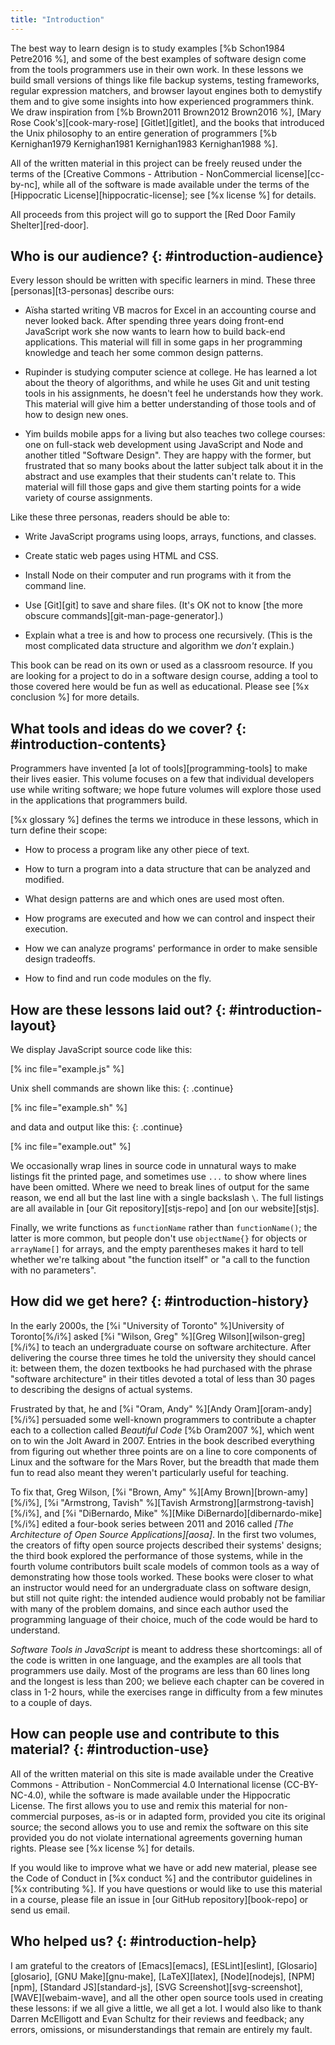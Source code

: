 ```yaml
---
title: "Introduction"
---
```


The best way to learn design is to study examples [%b Schon1984 Petre2016 %],
and some of the best examples of software design come from
the tools programmers use in their own work.
In these lessons we build small versions of things like file backup systems,
testing frameworks,
regular expression matchers,
and browser layout engines
both to demystify them
and to give some insights into how experienced programmers think.
We draw inspiration from [%b Brown2011 Brown2012 Brown2016 %],
[Mary Rose Cook's][cook-mary-rose] [Gitlet][gitlet],
and the books that introduced the Unix philosophy to an entire generation of programmers
[%b Kernighan1979 Kernighan1981 Kernighan1983 Kernighan1988 %].

All of the written material in this project can be freely reused
under the terms of the [Creative Commons - Attribution - NonCommercial license][cc-by-nc],
while all of the software is made available under the terms of
the [Hippocratic License][hippocratic-license];
see [%x license %] for details.

All proceeds from this project will go to support the [Red Door Family Shelter][red-door].

## Who is our audience? {: #introduction-audience}

Every lesson should be written with specific learners in mind.
These three [personas][t3-personas] describe ours:

-   Aïsha started writing VB macros for Excel in an accounting course and never looked back.
    After spending three years doing front-end JavaScript work
    she now wants to learn how to build back-end applications.
    This material will fill in some gaps in her programming knowledge
    and teach her some common design patterns.

-   Rupinder is studying computer science at college.
    He has learned a lot about the theory of algorithms,
    and while he uses Git and unit testing tools in his assignments,
    he doesn't feel he understands how they work.
    This material will give him a better understanding of those tools
    and of how to design new ones.

-   Yim builds mobile apps for a living
    but also teaches two college courses:
    one on full-stack web development using JavaScript and Node
    and another titled "Software Design".
    They are happy with the former,
    but frustrated that so many books about the latter subject talk about it in the abstract
    and use examples that their students can't relate to.
    This material will fill those gaps
    and give them starting points for a wide variety of course assignments.

Like these three personas, readers should be able to:

-   Write JavaScript programs using loops, arrays, functions, and classes.

-   Create static web pages using HTML and CSS.

-   Install Node on their computer
    and run programs with it from the command line.

-   Use [Git][git] to save and share files.
    (It's OK not to know [the more obscure commands][git-man-page-generator].)

-   Explain what a tree is and how to process one recursively.
    (This is the most complicated data structure and algorithm we *don't* explain.)

This book can be read on its own or used as a classroom resource.
If you are looking for a project to do in a software design course,
adding a tool to those covered here would be fun as well as educational.
Please see [%x conclusion %] for more details.

## What tools and ideas do we cover? {: #introduction-contents}

Programmers have invented [a lot of tools][programming-tools] to make their lives easier.
This volume focuses on a few that individual developers use while writing software;
we hope future volumes
will explore those used in the applications that programmers build.

[%x glossary %] defines the terms we introduce in these lessons,
which in turn define their scope:

-   How to process a program like any other piece of text.

-   How to turn a program into a data structure that can be analyzed and modified.

-   What design patterns are and which ones are used most often.

-   How programs are executed and how we can control and inspect their execution.

-   How we can analyze programs' performance in order to make sensible design tradeoffs.

-   How to find and run code modules on the fly.

<div class="pagebreak"></div>

## How are these lessons laid out? {: #introduction-layout}

We display JavaScript source code like this:

[% inc file="example.js" %]

Unix shell commands are shown like this:
{: .continue}

[% inc file="example.sh" %]

and data and output like this:
{: .continue}

[% inc file="example.out" %]

We occasionally wrap lines in source code in unnatural ways to make listings fit the printed page,
and sometimes use `...` to show where lines have been omitted.
Where we need to break lines of output for the same reason,
we end all but the last line with a single backslash `\`.
The full listings are all available in [our Git repository][stjs-repo]
and [on our website][stjs].

Finally,
we write functions as `functionName` rather than `functionName()`;
the latter is more common,
but people don't use `objectName{}` for objects or `arrayName[]` for arrays,
and the empty parentheses makes it hard to tell
whether we're talking about "the function itself" or "a call to the function with no parameters".

## How did we get here? {: #introduction-history}

In the early 2000s,
the [%i "University of Toronto" %]University of Toronto[%/i%] asked [%i "Wilson, Greg" %][Greg Wilson][wilson-greg][%/i%]
to teach an undergraduate course on software architecture.
After delivering the course three times he told the university they should cancel it:
between them,
the dozen textbooks he had purchased with the phrase "software architecture" in their titles
devoted a total of less than 30 pages to describing the designs of actual systems.

<div class="pagebreak"></div>

Frustrated by that,
he and [%i "Oram, Andy" %][Andy Oram][oram-andy][%/i%] persuaded some well-known programmers to contribute a chapter each
to a collection called *Beautiful Code* [%b Oram2007 %],
which went on to win the Jolt Award in 2007.
Entries in the book described everything from figuring out whether three points are on a line
to core components of Linux
and the software for the Mars Rover,
but the breadth that made them fun to read
also meant they weren't particularly useful for teaching.

To fix that,
Greg Wilson, [%i "Brown, Amy" %][Amy Brown][brown-amy][%/i%],
[%i "Armstrong, Tavish" %][Tavish Armstrong][armstrong-tavish][%/i%],
and [%i "DiBernardo, Mike" %][Mike DiBernardo][dibernardo-mike][%/i%]
edited a four-book series between 2011 and 2016 called *[The Architecture of Open Source Applications][aosa]*.
In the first two volumes,
the creators of fifty open source projects described their systems' designs;
the third book explored the performance of those systems,
while in the fourth volume contributors built scale models of common tools
as a way of demonstrating how those tools worked.
These books were closer to what an instructor would need for an undergraduate class on software design,
but still not quite right:
the intended audience would probably not be familiar with many of the problem domains,
and since each author used the programming language of their choice,
much of the code would be hard to understand.

*Software Tools in JavaScript* is meant to address these shortcomings:
all of the code is written in one language,
and the examples are all tools that programmers use daily.
Most of the programs are less than 60 lines long and the longest is less than 200;
we believe each chapter can be covered in class in 1-2 hours,
while the exercises range in difficulty from a few minutes to a couple of days.

## How can people use and contribute to this material? {: #introduction-use}

All of the written material on this site is made available under the Creative
Commons - Attribution - NonCommercial 4.0 International license (CC-BY-NC-4.0),
while the software is made available under the Hippocratic License.  The first
allows you to use and remix this material for non-commercial purposes, as-is or
in adapted form, provided you cite its original source; the second allows you to
use and remix the software on this site provided you do not violate
international agreements governing human rights. Please see [%x license %]
for details.

If you would like to improve what we have or add new material, please see the
Code of Conduct in [%x conduct %] and the contributor guidelines in
[%x contributing %].  If you have questions or would like to use this material in
a course, please file an issue in [our GitHub repository][book-repo] or send us email.

## Who helped us? {: #introduction-help}

I am grateful to the creators of [Emacs][emacs],
[ESLint][eslint],
[Glosario][glosario],
[GNU Make][gnu-make],
[LaTeX][latex],
[Node][nodejs],
[NPM][npm],
[Standard JS][standard-js],
[SVG Screenshot][svg-screenshot],
[WAVE][webaim-wave],
and all the other open source tools used in creating these lessons:
if we all give a little,
we all get a lot.
I would also like to thank Darren McElligott and Evan Schultz
for their reviews and feedback;
any errors, omissions, or misunderstandings that remain are entirely my fault.
